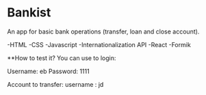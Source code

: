 # Bankist 

An app for basic bank operations (transfer, loan and close account).

-HTML
-CSS
-Javascript
-Internationalization API
-React
-Formik

**How to test it?
You can use to login:

Username: eb
Password: 1111

Account to transfer:
username : jd
